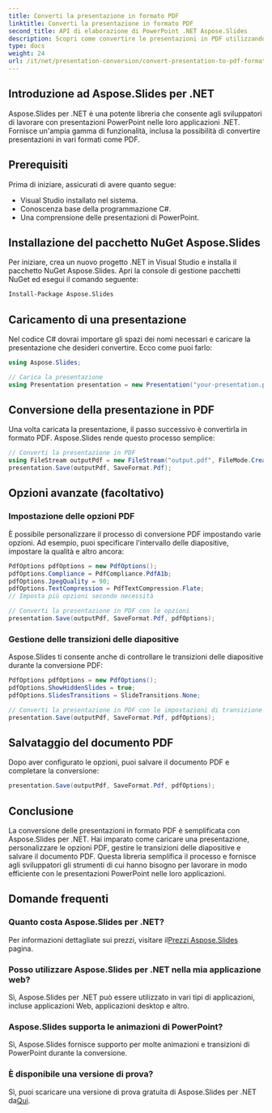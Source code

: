 ```yaml
---
title: Converti la presentazione in formato PDF
linktitle: Converti la presentazione in formato PDF
second_title: API di elaborazione di PowerPoint .NET Aspose.Slides
description: Scopri come convertire le presentazioni in PDF utilizzando Aspose.Slides per .NET. Guida passo passo con il codice sorgente. Conversione efficiente ed efficace.
type: docs
weight: 24
url: /it/net/presentation-conversion/convert-presentation-to-pdf-format/
---
```


## Introduzione ad Aspose.Slides per .NET

Aspose.Slides per .NET è una potente libreria che consente agli sviluppatori di lavorare con presentazioni PowerPoint nelle loro applicazioni .NET. Fornisce un'ampia gamma di funzionalità, inclusa la possibilità di convertire presentazioni in vari formati come PDF.

## Prerequisiti

Prima di iniziare, assicurati di avere quanto segue:

- Visual Studio installato nel sistema.
- Conoscenza base della programmazione C#.
- Una comprensione delle presentazioni di PowerPoint.

## Installazione del pacchetto NuGet Aspose.Slides

Per iniziare, crea un nuovo progetto .NET in Visual Studio e installa il pacchetto NuGet Aspose.Slides. Apri la console di gestione pacchetti NuGet ed esegui il comando seguente:

```bash
Install-Package Aspose.Slides
```

## Caricamento di una presentazione

Nel codice C# dovrai importare gli spazi dei nomi necessari e caricare la presentazione che desideri convertire. Ecco come puoi farlo:

```csharp
using Aspose.Slides;

// Carica la presentazione
using Presentation presentation = new Presentation("your-presentation.pptx");
```

## Conversione della presentazione in PDF

Una volta caricata la presentazione, il passo successivo è convertirla in formato PDF. Aspose.Slides rende questo processo semplice:

```csharp
// Converti la presentazione in PDF
using FileStream outputPdf = new FileStream("output.pdf", FileMode.Create);
presentation.Save(outputPdf, SaveFormat.Pdf);
```

## Opzioni avanzate (facoltativo)

### Impostazione delle opzioni PDF

È possibile personalizzare il processo di conversione PDF impostando varie opzioni. Ad esempio, puoi specificare l'intervallo delle diapositive, impostare la qualità e altro ancora:

```csharp
PdfOptions pdfOptions = new PdfOptions();
pdfOptions.Compliance = PdfCompliance.PdfA1b;
pdfOptions.JpegQuality = 90;
pdfOptions.TextCompression = PdfTextCompression.Flate;
// Imposta più opzioni secondo necessità

// Converti la presentazione in PDF con le opzioni
presentation.Save(outputPdf, SaveFormat.Pdf, pdfOptions);
```

### Gestione delle transizioni delle diapositive

Aspose.Slides ti consente anche di controllare le transizioni delle diapositive durante la conversione PDF:

```csharp
PdfOptions pdfOptions = new PdfOptions();
pdfOptions.ShowHiddenSlides = true;
pdfOptions.SlidesTransitions = SlideTransitions.None;

// Converti la presentazione in PDF con le impostazioni di transizione
presentation.Save(outputPdf, SaveFormat.Pdf, pdfOptions);
```

## Salvataggio del documento PDF

Dopo aver configurato le opzioni, puoi salvare il documento PDF e completare la conversione:

```csharp
presentation.Save(outputPdf, SaveFormat.Pdf, pdfOptions);
```

## Conclusione

La conversione delle presentazioni in formato PDF è semplificata con Aspose.Slides per .NET. Hai imparato come caricare una presentazione, personalizzare le opzioni PDF, gestire le transizioni delle diapositive e salvare il documento PDF. Questa libreria semplifica il processo e fornisce agli sviluppatori gli strumenti di cui hanno bisogno per lavorare in modo efficiente con le presentazioni PowerPoint nelle loro applicazioni.

## Domande frequenti

### Quanto costa Aspose.Slides per .NET?

 Per informazioni dettagliate sui prezzi, visitare il[Prezzi Aspose.Slides](https://purchase.aspose.com/admin/pricing/slides/family) pagina.

### Posso utilizzare Aspose.Slides per .NET nella mia applicazione web?

Sì, Aspose.Slides per .NET può essere utilizzato in vari tipi di applicazioni, incluse applicazioni Web, applicazioni desktop e altro.

### Aspose.Slides supporta le animazioni di PowerPoint?

Sì, Aspose.Slides fornisce supporto per molte animazioni e transizioni di PowerPoint durante la conversione.

### È disponibile una versione di prova?

Sì, puoi scaricare una versione di prova gratuita di Aspose.Slides per .NET da[Qui](https://products.aspose.com/slides/net).